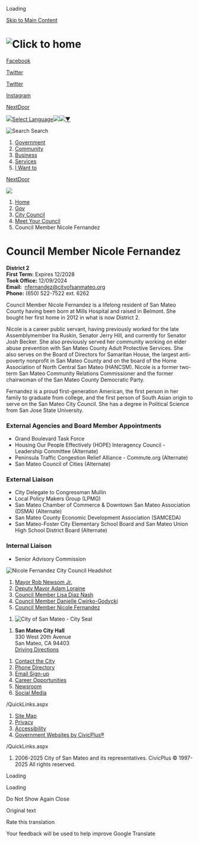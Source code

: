 Loading

[Skip to Main Content](https://www.cityofsanmateo.org/4160/Council-Member-Nicole-Fernandez/)

# ![Click to home](https://www.cityofsanmateo.org/ImageRepository/Document?documentID=58789)

[Facebook](https://www.facebook.com/cityofsanmateo)

[Twitter](https://www.x.com/CityofSanMateo)

[Twitter](https://www.youtube.com/channel/UCtQV2ZVAgoV6smi6kWfQU8A)

[Instagram](https://www.instagram.com/cityofsanmateo)

[NextDoor](https://nextdoor.com/city/san-mateo--ca)

![](https://www.google.com/images/cleardot.gif)[Select Language![](https://www.google.com/images/cleardot.gif)​![](https://www.google.com/images/cleardot.gif)▼](https://www.cityofsanmateo.org/4160/Council-Member-Nicole-Fernandez)

![Search](https://www.cityofsanmateo.org/ImageRepository/Document?documentID=58809) Search

1. [Government](https://www.cityofsanmateo.org/3413/Government)
2. [Community](https://www.cityofsanmateo.org/57/Community)
3. [Business](https://www.cityofsanmateo.org/3456/Business)
4. [Services](https://www.cityofsanmateo.org/3424/Services)
5. [I Want to](https://www.cityofsanmateo.org/88/I-Want-to)

[NextDoor](https://www.cityofsanmateo.org)

![](https://www.cityofsanmateo.org/ImageRepository/Document?documentID=59034)

1. [Home](https://www.cityofsanmateo.org)
2. [Gov](https://www.cityofsanmateo.org/3413/Gov)
3. [City Council](https://www.cityofsanmateo.org/55/City-Council)
4. [Meet Your Council](https://www.cityofsanmateo.org/166/Meet-Your-Council)
5. Council Member Nicole Fernandez

# Council Member Nicole Fernandez

**District 2**  
**First Term:** Expires 12/2028  
**Took Office:** 12/09/2024  
**Email:**  [nfernandez@cityofsanmateo.org](mailto:nfernandez@cityofsanmateo.org)  
**Phone:** (650) 522-7522 ext. 6262

Council Member Nicole Fernandez is a lifelong resident of San Mateo County having been born at Mills Hospital and raised in Belmont. She bought her first home in 2012 in what is now District 2.

Nicole is a career public servant, having previously worked for the late Assemblymember Ira Ruskin, Senator Jerry Hill, and currently for Senator Josh Becker. She also previously served her community working on elder abuse prevention with San Mateo County Adult Protective Services. She also serves on the Board of Directors for Samaritan House, the largest anti-poverty nonprofit in San Mateo County and on the board of the Home Association of North Central San Mateo (HANCSM). Nicole is a former two-term San Mateo Community Relations Commissioner and the former chairwoman of the San Mateo County Democratic Party.

Fernandez is a proud first-generation American, the first person in her family to graduate from college, and the first person of South Asian origin to serve on the San Mateo City Council. She has a degree in Political Science from San Jose State University.

### External Agencies and Board Member Appointments

- Grand Boulevard Task Force
- Housing Our People Effectively (HOPE) lnteragency Council - Leadership Committee (Alternate)
- Peninsula Traffic Congestion Relief Alliance - Commute.org (Alternate)
- San Mateo Council of Cities (Alternate)

### External Liaison

- City Delegate to Congressman Mullin
- Local Policy Makers Group (LPMG)
- San Mateo Chamber of Commerce &amp; Downtown San Mateo Association (DSMA) (Alternate)
- San Mateo County Economic Development Association (SAMCEDA)
- San Mateo-Foster City Elementary School Board and San Mateo Union High School District Board (Alternate)

### Internal Liaison

- Senior Advisory Commission

![Nicole Fernandez City Council Headshot](https://www.cityofsanmateo.org/ImageRepository/Document?documentID=96289 "Nicole Fernandez City Council Headshot")

1. [Mayor Rob Newsom Jr.](https://www.cityofsanmateo.org/2849/Mayor-Rob-Newsom-Jr)
2. [Deputy Mayor Adam Loraine](https://www.cityofsanmateo.org/3121/Deputy-Mayor-Adam-Loraine)
3. [Council Member Lisa Diaz Nash](https://www.cityofsanmateo.org/2940/Council-Member-Lisa-Diaz-Nash)
4. [Council Member Danielle Cwirko-Godycki](https://www.cityofsanmateo.org/3762/Council-Member-Danielle-Cwirko-Godycki)
5. [Council Member Nicole Fernandez](https://www.cityofsanmateo.org/4160/Council-Member-Nicole-Fernandez)

<!--THE END-->

1. ![City of San Mateo - City Seal](https://www.cityofsanmateo.org/ImageRepository/Document?documentID=79010 "City of San Mateo - City Seal")

<!--THE END-->

1. **San Mateo City Hall**  
   330 West 20th Avenue  
   San Mateo, CA 94403  
   [Driving Directions](https://goo.gl/maps/fX48rtz8RZyfzkbSA)

<!--THE END-->

1. [Contact the City](https://www.cityofsanmateo.org/1186/Contact-the-City)
2. [Phone Directory](https://www.cityofsanmateo.org/directory.aspx)
3. [Email Sign-up](https://www.cityofsanmateo.org/4707)
4. [Career Opportunities](https://www.cityofsanmateo.org/133/Career-Opportunities)
5. [Newsroom](https://www.cityofsanmateo.org/4086)
6. [Social Media](https://www.cityofsanmateo.org/2729/Social-Media-Mobile-Apps)

/QuickLinks.aspx

1. [Site Map](https://www.cityofsanmateo.org/sitemap)
2. [Privacy](https://www.cityofsanmateo.org/652/Privacy-Policy)
3. [Accessibility](https://www.cityofsanmateo.org/accessibility)
4. [Government Websites by CivicPlus®](https://civicplus.com/referral)

/QuickLinks.aspx

1. 2006-2025 City of San Mateo and its representatives. CivicPlus © 1997-2025 All rights reserved.

Loading

Loading

Do Not Show Again Close

Original text

Rate this translation

Your feedback will be used to help improve Google Translate